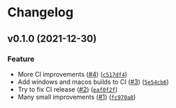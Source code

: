 # Changelog

<!--next-version-placeholder-->

## v0.1.0 (2021-12-30)
### Feature
* More CI improvements ([#4](https://github.com/msalib/py-geo-rasterize/issues/4)) ([`c517df4`](https://github.com/msalib/py-geo-rasterize/commit/c517df4a454eaba847090ccdef6093c834e35a03))
* Add windows and macos builds to CI ([#3](https://github.com/msalib/py-geo-rasterize/issues/3)) ([`5e54cb6`](https://github.com/msalib/py-geo-rasterize/commit/5e54cb67e00484c89f674b208bde18242abe05a3))
* Try to fix CI release ([#2](https://github.com/msalib/py-geo-rasterize/issues/2)) ([`eaf0f2f`](https://github.com/msalib/py-geo-rasterize/commit/eaf0f2f3ff16ecb169b8614d8eff723dd03577d8))
* Many small improvements ([#1](https://github.com/msalib/py-geo-rasterize/issues/1)) ([`fc970a8`](https://github.com/msalib/py-geo-rasterize/commit/fc970a873174b6a34adfa910a41b624b444a2883))
